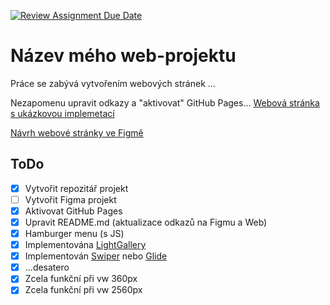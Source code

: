 [![Review Assignment Due Date](https://classroom.github.com/assets/deadline-readme-button-24ddc0f5d75046c5622901739e7c5dd533143b0c8e959d652212380cedb1ea36.svg)](https://classroom.github.com/a/KU8eozPI)
# Název mého web-projektu
Práce se zabývá vytvořením webových stránek ...

Nezapomenu upravit odkazy a "aktivovat" GitHub Pages... 
[Webová stránka s ukázkovou implemetací](https://pslib-cz.github.io/2022-l3-web-site-Yechenzie)

[Návrh webové stránky ve Figmě](https://www.figma.com/)

## ToDo
- [x] Vytvořit repozitář projekt
- [ ] Vytvořit Figma projekt
- [x] Aktivovat GitHub Pages
- [x] Upravit README.md (aktualizace odkazů na Figmu a Web)
- [x] Hamburger menu (s JS)
- [x] Implementována [LightGallery](https://github.com/sachinchoolur/lightGallery)
- [x] Implementován [Swiper](https://swiperjs.com/) nebo [Glide](https://glidejs.com/)
- [x] ...desatero
- [x] Zcela funkční při vw 360px
- [x] Zcela funkční při vw 2560px
